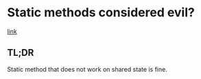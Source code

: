 # Static methods considered evil?

[link](https://enterprisecraftsmanship.com/posts/static-methods-evil/)

## TL;DR

Static method that does not work on shared state is fine.
